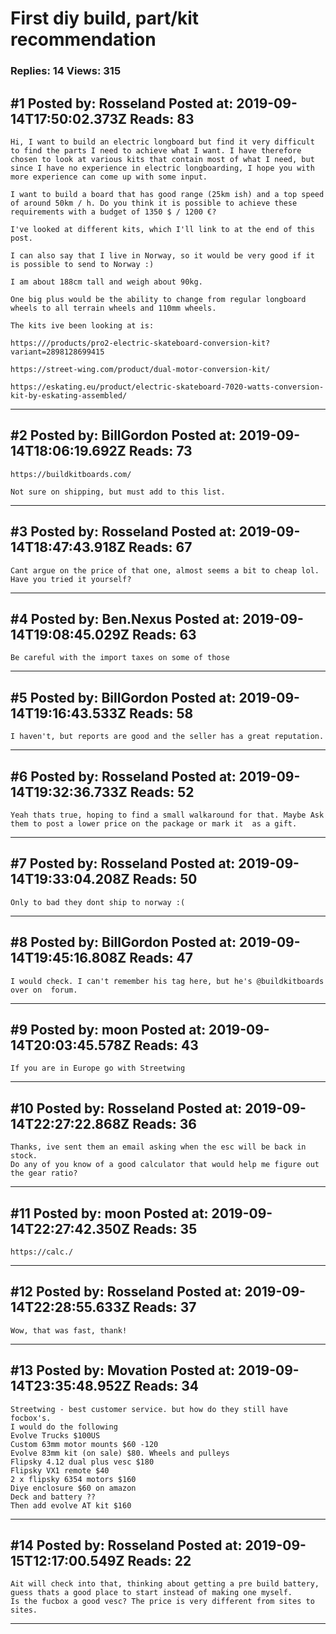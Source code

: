 # First diy build, part/kit recommendation

### Replies: 14 Views: 315

## \#1 Posted by: Rosseland Posted at: 2019-09-14T17:50:02.373Z Reads: 83

```
Hi, I want to build an electric longboard but find it very difficult to find the parts I need to achieve what I want. I have therefore chosen to look at various kits that contain most of what I need, but since I have no experience in electric longboarding, I hope you with more experience can come up with some input.

I want to build a board that has good range (25km ish) and a top speed of around 50km / h. Do you think it is possible to achieve these requirements with a budget of 1350 $ / 1200 €?

I've looked at different kits, which I'll link to at the end of this post.

I can also say that I live in Norway, so it would be very good if it is possible to send to Norway :)

I am about 188cm tall and weigh about 90kg.

One big plus would be the ability to change from regular longboard wheels to all terrain wheels and 110mm wheels.

The kits ive been looking at is:

https:///products/pro2-electric-skateboard-conversion-kit?variant=2898128699415

https://street-wing.com/product/dual-motor-conversion-kit/

https://eskating.eu/product/electric-skateboard-7020-watts-conversion-kit-by-eskating-assembled/
```

---
## \#2 Posted by: BillGordon Posted at: 2019-09-14T18:06:19.692Z Reads: 73

```
https://buildkitboards.com/

Not sure on shipping, but must add to this list.
```

---
## \#3 Posted by: Rosseland Posted at: 2019-09-14T18:47:43.918Z Reads: 67

```
Cant argue on the price of that one, almost seems a bit to cheap lol. Have you tried it yourself?
```

---
## \#4 Posted by: Ben.Nexus Posted at: 2019-09-14T19:08:45.029Z Reads: 63

```
Be careful with the import taxes on some of those
```

---
## \#5 Posted by: BillGordon Posted at: 2019-09-14T19:16:43.533Z Reads: 58

```
I haven't, but reports are good and the seller has a great reputation.
```

---
## \#6 Posted by: Rosseland Posted at: 2019-09-14T19:32:36.733Z Reads: 52

```
Yeah thats true, hoping to find a small walkaround for that. Maybe Ask them to post a lower price on the package or mark it  as a gift.
```

---
## \#7 Posted by: Rosseland Posted at: 2019-09-14T19:33:04.208Z Reads: 50

```
Only to bad they dont ship to norway :(
```

---
## \#8 Posted by: BillGordon Posted at: 2019-09-14T19:45:16.808Z Reads: 47

```
I would check. I can't remember his tag here, but he's @buildkitboards over on  forum.
```

---
## \#9 Posted by: moon Posted at: 2019-09-14T20:03:45.578Z Reads: 43

```
If you are in Europe go with Streetwing
```

---
## \#10 Posted by: Rosseland Posted at: 2019-09-14T22:27:22.868Z Reads: 36

```
Thanks, ive sent them an email asking when the esc will be back in stock. 
Do any of you know of a good calculator that would help me figure out the gear ratio?
```

---
## \#11 Posted by: moon Posted at: 2019-09-14T22:27:42.350Z Reads: 35

```
https://calc./
```

---
## \#12 Posted by: Rosseland Posted at: 2019-09-14T22:28:55.633Z Reads: 37

```
Wow, that was fast, thank!
```

---
## \#13 Posted by: Movation Posted at: 2019-09-14T23:35:48.952Z Reads: 34

```
Streetwing - best customer service. but how do they still have focbox's.
I would do the following
Evolve Trucks $100US
Custom 63mm motor mounts $60 -120
Evolve 83mm kit (on sale) $80. Wheels and pulleys
Flipsky 4.12 dual plus vesc $180
Flipsky VX1 remote $40
2 x flipsky 6354 motors $160
Diye enclosure $60 on amazon
Deck and battery ??
Then add evolve AT kit $160
```

---
## \#14 Posted by: Rosseland Posted at: 2019-09-15T12:17:00.549Z Reads: 22

```
Ait will check into that, thinking about getting a pre build battery, guess thats a good place to start instead of making one myself.
Is the fucbox a good vesc? The price is very different from sites to sites.
```

---
